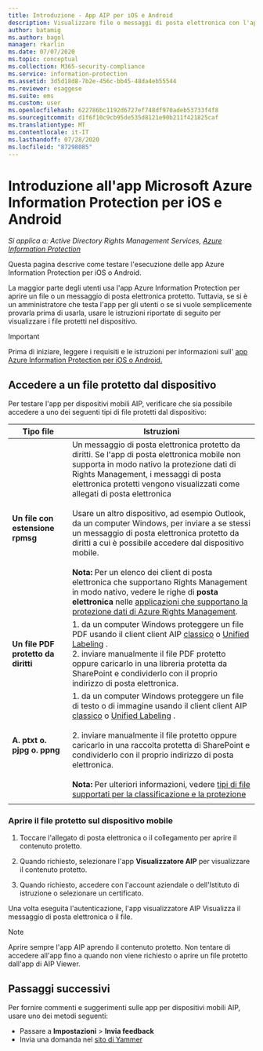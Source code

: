 ```yaml
---
title: Introduzione - App AIP per iOS e Android
description: Visualizzare file o messaggi di posta elettronica con l'app Azure Information Protection per iOS e Android
author: batamig
ms.author: bagol
manager: rkarlin
ms.date: 07/07/2020
ms.topic: conceptual
ms.collection: M365-security-compliance
ms.service: information-protection
ms.assetid: 3d5d18d8-7b2e-456c-bb45-48da4eb55544
ms.reviewer: esaggese
ms.suite: ems
ms.custom: user
ms.openlocfilehash: 622786bc1192d6727ef748df970adeb53733f4f8
ms.sourcegitcommit: d1f6f10c9cb95de535d8121e90b211f421825caf
ms.translationtype: MT
ms.contentlocale: it-IT
ms.lasthandoff: 07/28/2020
ms.locfileid: "87298085"
---
```

# <a name="get-started-with-the-microsoft-azure-information-protection-app-for-ios-and-android"></a>Introduzione all'app Microsoft Azure Information Protection per iOS e Android

*Si applica a: Active Directory Rights Management Services, [Azure Information Protection](https://azure.microsoft.com/pricing/details/information-protection)*

Questa pagina descrive come testare l'esecuzione delle app Azure Information Protection per iOS o Android.

La maggior parte degli utenti usa l'app Azure Information Protection per aprire un file o un messaggio di posta elettronica protetto. Tuttavia, se si è un amministratore che testa l'app per gli utenti o se si vuole semplicemente provarla prima di usarla, usare le istruzioni riportate di seguito per visualizzare i file protetti nel dispositivo.

> [!IMPORTANT]
> Prima di iniziare, leggere i requisiti e le istruzioni per informazioni sull' [app Azure Information Protection per iOS o Android.](mobile-app-faq.md)
> 

## <a name="access-a-protected-file-from-your-device"></a>Accedere a un file protetto dal dispositivo

Per testare l'app per dispositivi mobili AIP, verificare che sia possibile accedere a uno dei seguenti tipi di file protetti dal dispositivo:

|Tipo file  |Istruzioni  |
|---------|---------|
|**Un file con estensione rpmsg**     | Un messaggio di posta elettronica protetto da diritti. Se l'app di posta elettronica mobile non supporta in modo nativo la protezione dati di Rights Management, i messaggi di posta elettronica protetti vengono visualizzati come allegati di posta elettronica </br></br>Usare un altro dispositivo, ad esempio Outlook, da un computer Windows, per inviare a se stessi un messaggio di posta elettronica protetto da diritti a cui è possibile accedere dal dispositivo mobile. </br></br>**Nota:** Per un elenco dei client di posta elettronica che supportano Rights Management in modo nativo, vedere le righe di **posta elettronica** nelle [applicazioni che supportano la protezione dati di Azure Rights Management](../requirements-applications.md). |
|**Un file PDF protetto da diritti**     | 1. da un computer Windows proteggere un file PDF usando il client client AIP [classico](client-classify-protect.md) o [Unified Labeling](clientv2-classify-protect.md) . </br>2. inviare manualmente il file PDF protetto oppure caricarlo in una libreria protetta da SharePoint e condividerlo con il proprio indirizzo di posta elettronica.        |
|**A. ptxt o. pjpg o. ppng**     | 1. da un computer Windows proteggere un file di testo o di immagine usando il client client AIP [classico](client-classify-protect.md) o [Unified Labeling](clientv2-classify-protect.md) . </br></br>2. inviare manualmente il file protetto oppure caricarlo in una raccolta protetta di SharePoint e condividerlo con il proprio indirizzo di posta elettronica. </br></br>**Nota:** Per ulteriori informazioni, vedere [tipi di file supportati per la classificazione e la protezione](client-admin-guide-file-types.md#supported-file-types-for-classification-and-protection)   |
| | |

### <a name="open-the-protected-file-on-your-mobile"></a>Aprire il file protetto sul dispositivo mobile

1. Toccare l'allegato di posta elettronica o il collegamento per aprire il contenuto protetto.

1. Quando richiesto, selezionare l'app **Visualizzatore AIP** per visualizzare il contenuto protetto.

1. Quando richiesto, accedere con l'account aziendale o dell'Istituto di istruzione o selezionare un certificato.

Una volta eseguita l'autenticazione, l'app visualizzatore AIP Visualizza il messaggio di posta elettronica o il file.

> [!NOTE]
> Aprire sempre l'app AIP aprendo il contenuto protetto. Non tentare di accedere all'app fino a quando non viene richiesto o aprire un file protetto dall'app di AIP Viewer.
> 

## <a name="next-steps"></a>Passaggi successivi

Per fornire commenti e suggerimenti sulle app per dispositivi mobili AIP, usare uno dei metodi seguenti:

- Passare a **Impostazioni**  >  **Invia feedback**
- Invia una domanda nel [sito di Yammer](https://www.yammer.com/AskIPTeam)